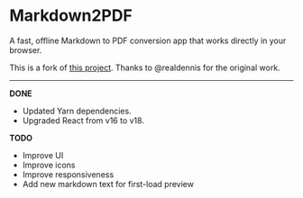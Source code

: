 # Markdown2PDF  

A fast, offline Markdown to PDF conversion app that works directly in your browser.

This is a fork of [this project](https://github.com/realdennis/md2pdf). Thanks to @realdennis for the original work.

---

**DONE**

- Updated Yarn dependencies.
- Upgraded React from v16 to v18.

**TODO**

- Improve UI
- Improve icons
- Improve responsiveness
- Add new markdown text for first-load preview
